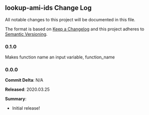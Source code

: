 ## lookup-ami-ids Change Log

All notable changes to this project will be documented in this file.

The format is based on [Keep a Changelog](http://keepachangelog.com/) and this project adheres to [Semantic Versioning](http://semver.org/).

### 0.1.0
Makes function name an input variable, function_name

### 0.0.0

**Commit Delta**: N/A

**Released**: 2020.03.25

**Summary**:

*   Initial release!
